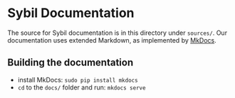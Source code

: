 # Sybil Documentation

The source for Sybil documentation is in this directory under `sources/`. 
Our documentation uses extended Markdown, as implemented by [MkDocs](http://mkdocs.org).

## Building the documentation

- install MkDocs: `sudo pip install mkdocs`
- `cd` to the `docs/` folder and run: `mkdocs serve`
